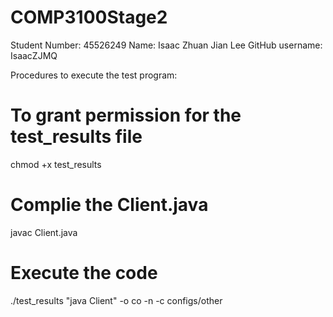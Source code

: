 # COMP3100Stage2
Student Number: 45526249
Name: Isaac Zhuan Jian Lee
GitHub username: IsaacZJMQ

Procedures to execute the test program:
# To grant permission for the test_results file
chmod +x test_results

# Complie the Client.java
javac Client.java

# Execute the code
./test_results "java Client" -o co -n -c configs/other

